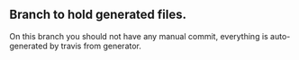 Branch to hold generated files.
---

On this branch you should not have any manual commit, everything is auto-generated by travis from generator.

